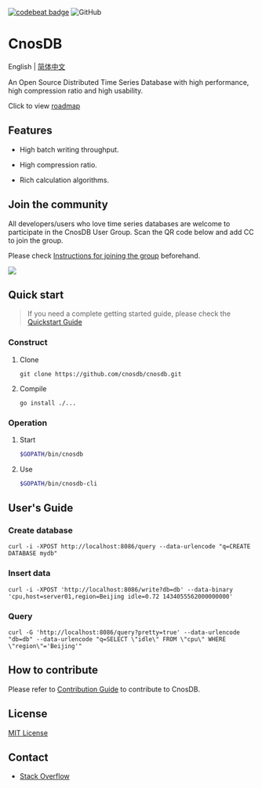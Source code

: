 <a href="https://codebeat.co/projects/github-com-cnosdatabase-cnosdb-main"><img alt="codebeat badge" src="https://codebeat.co/badges/23007af1-7b99-419c-81a8-7bfb6dac31b9" /></a>
![GitHub](https://img.shields.io/github/license/cnosdb/cnosdb)

# CnosDB

English | [简体中文](./README.cn.md)

An Open Source Distributed Time Series Database with high performance, high compression ratio and high usability.

Click to view [roadmap](./ROADMAP.md)

## Features

- High batch writing throughput.

- High compression ratio.

- Rich calculation algorithms.

## Join the community
All developers/users who love time series databases are welcome to participate in the CnosDB User Group. Scan the QR code below and add CC to join the group.

Please check [Instructions for joining the group](./CnosDBWeChatUserGroupGuidelines.md) beforehand.

![](https://github.com/cnosdb/cnosdb/blob/main/doc/assets/u.jpg)

## Quick start


> If you need a complete getting started guide, please check the [Quickstart Guide](https://cnosdb.github.io/)

### Construct

1. Clone

   ```
   git clone https://github.com/cnosdb/cnosdb.git
   ```

2. Compile

   ```
   go install ./...
   ```

### Operation

1. Start

   ```bash
   $GOPATH/bin/cnosdb
   ```

2. Use

   ```bash
   $GOPATH/bin/cnosdb-cli
   ```

## User's Guide

### Create database

```
curl -i -XPOST http://localhost:8086/query --data-urlencode "q=CREATE DATABASE mydb"
```

### Insert data

```
curl -i -XPOST 'http://localhost:8086/write?db=db' --data-binary 'cpu,host=server01,region=Beijing idle=0.72 1434055562000000000'
```

### Query

```
curl -G 'http://localhost:8086/query?pretty=true' --data-urlencode "db=db" --data-urlencode "q=SELECT \"idle\" FROM \"cpu\" WHERE \"region\"='Beijing'"
```

## How to contribute

Please refer to [Contribution Guide](./CONTRIBUTING.md) to contribute to CnosDB.

## License

[MIT License](./LICENSE)

## Contact

* [Stack Overflow](https://stackoverflow.com/questions/tagged/cnosdb)
